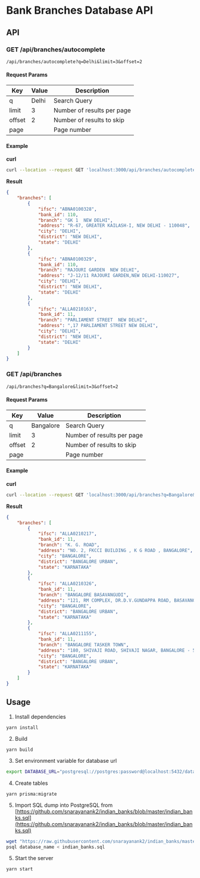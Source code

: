 # Bank Branches Database API

## API
### **GET** /api/branches/autocomplete
```/api/branches/autocomplete?q=Delhi&limit=3&offset=2```
#### Request Params
Key|Value|Description
---|---|---
q|Delhi|Search Query
limit|3|Number of results per page
offset|2|Number of results to skip
page||Page number
#### Example
**curl**
```bash
curl --location --request GET 'localhost:3000/api/branches/autocomplete?q=Delhi&limit=3&offset=2'
```
**Result**
```json
{
    "branches": [
        {
            "ifsc": "ABNA0100328",
            "bank_id": 110,
            "branch": "GK 1  NEW DELHI",
            "address": "R-67, GREATER KAILASH-I, NEW DELHI - 110048",
            "city": "DELHI",
            "district": "NEW DELHI",
            "state": "DELHI"
        },
        {
            "ifsc": "ABNA0100329",
            "bank_id": 110,
            "branch": "RAJOURI GARDEN  NEW DELHI",
            "address": "J-12/11 RAJOURI GARDEN,NEW DELHI-110027",
            "city": "DELHI",
            "district": "NEW DELHI",
            "state": "DELHI"
        },
        {
            "ifsc": "ALLA0210163",
            "bank_id": 11,
            "branch": "PARLIAMENT STREET  NEW DELHI",
            "address": ",17 PARLIAMENT STREET NEW DELHI",
            "city": "DELHI",
            "district": "NEW DELHI",
            "state": "DELHI"
        }
    ]
}
``` 

### **GET** /api/branches
```/api/branches?q=Bangalore&limit=3&offset=2```
#### Request Params
Key|Value|Description
---|---|---
q|Bangalore|Search Query
limit|3|Number of results per page
offset|2|Number of results to skip
page||Page number
#### Example
**curl**
```bash
curl --location --request GET 'localhost:3000/api/branches?q=Bangalore&limit=3&offset=2''
```
**Result**
```json
{
    "branches": [
        {
            "ifsc": "ALLA0210217",
            "bank_id": 11,
            "branch": "K. G. ROAD",
            "address": "NO. 2, FKCCI BUILDING , K G ROAD , BANGALORE",
            "city": "BANGALORE",
            "district": "BANGALORE URBAN",
            "state": "KARNATAKA"
        },
        {
            "ifsc": "ALLA0210326",
            "bank_id": 11,
            "branch": "BANGALORE BASAVANGUDI",
            "address": "121, RM COMPLEX, DR.D.V.GUNDAPPA ROAD, BASAVANGUDI, BANGALORE - 560004",
            "city": "BANGALORE",
            "district": "BANGALORE URBAN",
            "state": "KARNATAKA"
        },
        {
            "ifsc": "ALLA0211155",
            "bank_id": 11,
            "branch": "BANGALORE TASKER TOWN",
            "address": "180, SHIVAJI ROAD, SHIVAJI NAGAR, BANGALORE - 560051",
            "city": "BANGALORE",
            "district": "BANGALORE URBAN",
            "state": "KARNATAKA"
        }
    ]
}
``` 

## Usage
1. Install dependencies

```yarn install```

2. Build

```yarn build```

3. Set environment variable for database url

```bash
export DATABASE_URL="postgresql://postgres:password@localhost:5432/database_name?schema=public"
```

4. Create tables

```yarn prisma:migrate```

5. Import SQL dump into PostgreSQL from [https://github.com/snarayanank2/indian_banks/blob/master/indian_banks.sql](https://github.com/snarayanank2/indian_banks/blob/master/indian_banks.sql)
```bash
wget "https://raw.githubusercontent.com/snarayanank2/indian_banks/master/indian_banks.sql"
psql database_name < indian_banks.sql
```

5. Start the server

```yarn start```